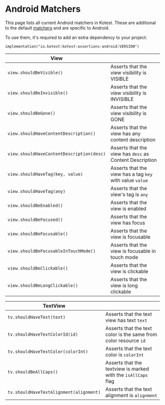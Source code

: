 Android Matchers
==========

This page lists all current Android matchers in Kotest. These are additional to the default [matchers](../matchers.md) and are specific to Android.

To use them, it's required to add an extra dependency to your project:
```
implementation("io.kotest:kotest-assertions-android:VERSION")
```

| View | |
| -------- | ---- |
| `view.shouldBeVisible()` | Asserts that the view visibility is VISIBLE |
| `view.shouldBeInvisible()` | Asserts that the view visibility is INVISIBLE |
| `view.shouldBeGone()` | Asserts that the view visibility is GONE |
| `view.shouldHaveContentDescription()` | Asserts that the view has any content description |
| `view.shouldHaveContentDescription(desc)` | Asserts that the view has `desc` as Content Description |
| `view.shouldHaveTag(key, value)` | Asserts that the view has a tag `key` with value `value` |
| `view.shouldHaveTag(any)` | Asserts that the view's tag is `any` |
| `view.shouldBeEnabled()` | Asserts that the view is enabled |
| `view.shouldBeFocused()` | Asserts that the view has focus |
| `view.shouldBeFocusable()` | Asserts that the view is focusable |
| `view.shouldBeFocusableInTouchMode()` | Asserts that the view is focusable in touch mode |
| `view.shouldBeClickable()` | Asserts that the view is clickable |
| `view.shouldBeLongClickable()` | Asserts that the view is long clickable |

| TextView | |
| -------- | ---- |
| `tv.shouldHaveText(text)` | Asserts that the text view has text `text` |
| `tv.shouldHaveTextColorId(id)` | Asserts that the text color is the same from color resource `id` |
| `tv.shouldHaveTextColor(colorInt)` | Asserts that the text color is `colorInt` |
| `tv.shouldBeAllCaps()` | Asserts that the textview is marked with the `isAllCaps` flag |
| `tv.shouldHaveTextAlignment(alignment)` | Asserts that the text alignment is `alignment` |
